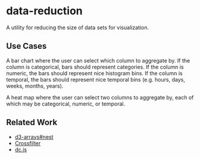 # data-reduction

A utility for reducing the size of data sets for visualization.

## Use Cases

A bar chart where the user can select which column to aggregate by. If the column is categorical, bars should represent categories. If the column is numeric, the bars should represent nice histogram bins. If the column is temporal, the bars should represent nice temporal bins (e.g. hours, days, weeks, months, years).

A heat map where the user can select two columns to aggregate by, each of which may be categorical, numeric, or temporal.

## Related Work

 * [d3-arrays#nest](https://github.com/d3/d3-arrays#nest)
 * [Crossfilter](http://square.github.io/crossfilter/)
 * [dc.js](https://dc-js.github.io/dc.js/)
